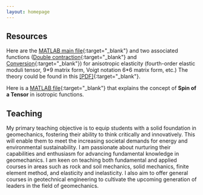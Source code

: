 ```yaml
---
layout: homepage
---
```


## Resources

Here are the [MATLAB main file](../assets/files/anisotropic_elasticity.txt){:target="_blank"} and two associated functions ([Double contraction](../assets/files/double_dot.txt){:target="_blank"} and [Conversion](../assets/files/stiffness_to_mat6by6.txt){:target="_blank"}) for anisotropic elasticity (fourth-order elastic moduli tensor, 9\*9 matrix form, Voigt notation 6\*6 matrix form, etc.) The theory could be found in this [[PDF]](../assets/files/Shared_1.pdf){:target="_blank"}.


Here is a [MATLAB file](../assets/files/Isotropy_function.txt){:target="_blank"} that explains the concept of **Spin of a Tensor** in isotropic functions.


## Teaching

My primary teaching objective is to equip students with a solid foundation in geomechanics, fostering their ability to think critically and innovatively. This will enable them to meet the increasing societal demands for energy and environmental sustainability. I am passionate about nurturing their capabilities and enthusiasm for advancing fundamental knowledge in geomechanics. I am keen on teaching both fundamental and applied courses in areas such as rock and soil mechanics, solid mechanics, finite element method, and elasticity and inelasticity. I also aim to offer general courses in geotechnical engineering to cultivate the upcoming generation of leaders in the field of geomechanics.
